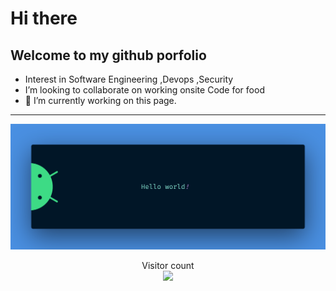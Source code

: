 # Hi there 
## Welcome to my github porfolio
- Interest in  Software Engineering ,Devops ,Security
- I’m looking to collaborate on working onsite
Code for food
- 🔭 I’m currently working on this page. 
<hr />
<img src="https://raw.githubusercontent.com/Quangoateo/Quangoateo/main/banner.png" alt="Gwang Woo">

<p align="center"> 
  Visitor count<br>
  <img src="https://profile-counter.glitch.me/Quangoateo/count.svg" />
</p>
